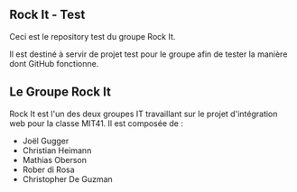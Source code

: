 ## Rock It - Test

Ceci est le repository test du groupe Rock It.

Il est destiné à servir de projet test pour le groupe afin de tester la manière dont GitHub fonctionne.

## Le Groupe Rock It

Rock It est l'un des deux groupes IT travaillant sur le projet d'intégration web pour la classe MIT41.
Il est composée de : 
* Joël Gugger
* Christian Heimann
* Mathias Oberson
* Rober di Rosa
* Christopher De Guzman
